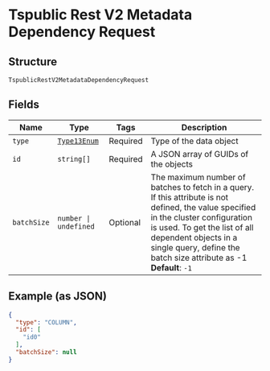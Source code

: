 
# Tspublic Rest V2 Metadata Dependency Request

## Structure

`TspublicRestV2MetadataDependencyRequest`

## Fields

| Name | Type | Tags | Description |
|  --- | --- | --- | --- |
| `type` | [`Type13Enum`](../../doc/models/type-13-enum.md) | Required | Type of the data object |
| `id` | `string[]` | Required | A JSON array of GUIDs of the objects |
| `batchSize` | `number \| undefined` | Optional | The maximum number of batches to fetch in a query. If this attribute is not defined, the value specified in the cluster configuration is used. To get the list of all dependent objects in a single query, define the batch size attribute as -1<br>**Default**: `-1` |

## Example (as JSON)

```json
{
  "type": "COLUMN",
  "id": [
    "id0"
  ],
  "batchSize": null
}
```

